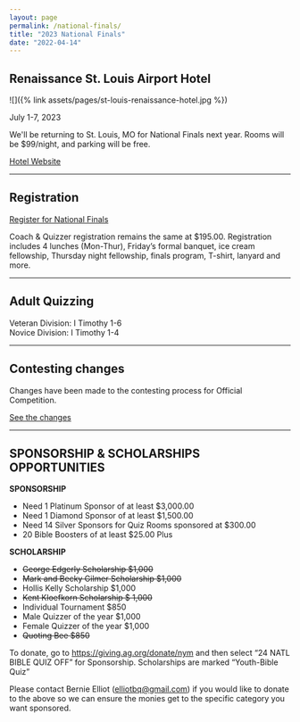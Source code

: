 ```yaml
---
layout: page
permalink: /national-finals/
title: "2023 National Finals"
date: "2022-04-14"
---
```


## Renaissance St. Louis Airport Hotel

![]({% link assets/pages/st-louis-renaissance-hotel.jpg %})

July 1-7, 2023

We'll be returning to St. Louis, MO for National Finals next year. Rooms will be $99/night, and parking will be free.



[Hotel Website](https://www.marriott.com/en-us/hotels/stlsa-renaissance-st-louis-airport-hotel/overview/)

---

## Registration

<a href="https://brushfire.com/agusa/NBQ/551064" class="button is-primary">Register for National Finals</a>

Coach & Quizzer registration remains the same at $195.00. Registration includes 4 lunches (Mon-Thur), Friday’s formal banquet, ice cream fellowship, Thursday night fellowship, finals program, T-shirt, lanyard and more.


---

## Adult Quizzing

Veteran Division: I Timothy 1-6  
Novice Division: I Timothy 1-4

---

## Contesting changes

Changes have been made to the contesting process for Official Competition. 

<a href="{% link _pages/contesting-changes.md %}" class="button is-primary">See the changes</a>

---


## **SPONSORSHIP & SCHOLARSHIPS OPPORTUNITIES**

**SPONSORSHIP**

- Need 1 Platinum Sponsor of at least $3,000.00 
- Need 1 Diamond Sponsor of at least $1,500.00
- Need 14 Silver Sponsors for Quiz Rooms sponsored at $300.00 
- 20 Bible Boosters of at least $25.00 Plus 

**SCHOLARSHIP**

- ~~George Edgerly Scholarship $1,000~~
- ~~Mark and Becky Gilmer Scholarship $1,000~~
- Hollis Kelly Scholarship $1,000
- ~~Kent Kloefkorn Scholarship $ 1,000~~
- Individual Tournament $850
- Male Quizzer of the year $1,000
- Female Quizzer of the year $1,000
- ~~Quoting Bee $850~~

To donate, go to <https://giving.ag.org/donate/nym> and then select “24 NATL BIBLE QUIZ OFF” for Sponsorship. Scholarships are marked “Youth-Bible Quiz”

Please contact Bernie Elliot ([elliotbq@gmail.com](mailto:elliotbq@gmail.com)) if you would like to donate to the above so we can ensure the monies get to the specific category you want sponsored.
